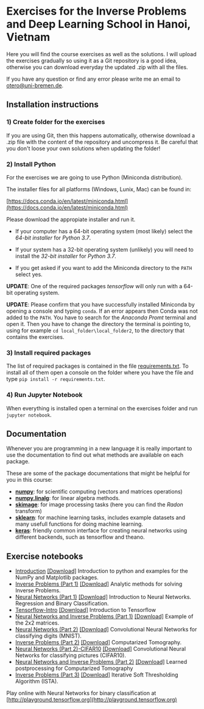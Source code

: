 # Exercises for the Inverse Problems and Deep Learning School in Hanoi, Vietnam 

Here you will find the course exercises as well as the solutions. I will upload the exercises gradually so using it as a Git repository is a good idea, otherwise you can download everyday the updated .zip with all the files.

If you have any question or find any error please write me an email to otero@uni-bremen.de.


## Installation instructions

### 1) Create folder for the exercises 
If you are using Git, then this happens automatically, otherwise download a .zip file with the content of the repository and uncompress it. Be careful that you don't loose your own solutions when updating the folder!

### 2) Install Python

For the exercises we are going to use Python (Miniconda distribution).

The installer files for all platforms (Windows, Lunix, Mac) can be found in:

[https://docs.conda.io/en/latest/miniconda.html](https://docs.conda.io/en/latest/miniconda.html)

Please download the appropiate installer and run it.

 - If your computer has a 64-bit operating system (most likely) select the *64-bit installer* for *Python 3.7*.

 - If your system has a 32-bit operating system (unlikely) you will need to install the *32-bit installer* for *Python 3.7*.
 
 - If you get asked if you want to add the Miniconda directory to the `PATH` select yes.
 
**UPDATE**:
One of the required packages *tensorflow* will only run with a 64-bit operating system.
 
**UPDATE**:
Please confirm that you have successfully installed Miniconda by opening a console and typing `conda`. If an error appears then Conda was not added to the `PATH`. You have to search for the *Anaconda Promt* terminal and open it. Then you have to change the directory the terminal is pointing to, using for example `cd local_folder\local_folder2`, to the directory that contains the exercises.
 
### 3) Install required packages

The list of required packages is contained in the file [requirements.txt](/requirements.txt). To install all of them open a console on the folder where you have the file and type `pip install -r requirements.txt`.

### 4) Run Jupyter Notebook
When everything is installed open a terminal on the exercises folder and run `jupyter notebook`.


## Documentation

Whenever you are programming in a new language it is really important to use the documentation to find out what methods are available on each package. 

These are some of the package documentations that might be helpful for you in this course:
 - [**numpy**](http://www.numpy.org/): for scientific computing (vectors and matrices operations)
 - [**numpy.linalg**](https://docs.scipy.org/doc/numpy/reference/routines.linalg.html): for linear algebra methods.
 - [**skimage**](http://scikit-image.org/docs): for image processing tasks (here you can find the *Radon* transform)
 - [**sklearn**](https://scikit-learn.org): for machine learning tasks, includes example datasets and many usefull functions for doing machine learning.
 - [**keras**](https://keras.io/): friendly common interface for creating neural networks using different backends, such as tensorflow and theano.
 

## Exercise notebooks

 - [Introduction](https://github.com/otero-bremen/hanoi-school/blob/master/introduction.ipynb) <a href="https://raw.githubusercontent.com/otero-bremen/hanoi-school/master/introduction.ipynb" download>[Download]</a> Introduction to python and examples for the NumPy and Matplotlib packages.
 - [Inverse Problems (Part 1)](https://github.com/otero-bremen/hanoi-school/blob/master/inverse_problems_1.ipynb) <a href="https://raw.githubusercontent.com/otero-bremen/hanoi-school/master/inverse_problems_1.ipynb" download>[Download]</a> Analytic methods for solving Inverse Problems.
 - [Neural Networks (Part 1)](https://github.com/otero-bremen/hanoi-school/blob/master/neural_networks_1.ipynb) <a href="https://raw.githubusercontent.com/otero-bremen/hanoi-school/master/neural_networks_1.ipynb" download>[Download]</a> Introduction to Neural Networks. Regression and Binary Classification.
 - [Tensorflow-Intro](https://github.com/otero-bremen/hanoi-school/blob/master/tensorflow.ipynb) <a href="https://raw.githubusercontent.com/otero-bremen/hanoi-school/master/tensorflow.ipynb" download>[Download]</a> Introduction to Tensorflow
 - [Neural Networks and Inverse Problems (Part 1)](https://github.com/otero-bremen/hanoi-school/blob/master/neural_networks_and_inverse_problems_1.ipynb) <a href="https://raw.githubusercontent.com/otero-bremen/hanoi-school/master/neural_networks_and_inverse_problems_1.ipynb" download>[Download]</a> Example of the 2x2 matrices.
 - [Neural Networks (Part 2)](https://github.com/otero-bremen/hanoi-school/blob/master/neural_networks_2.ipynb) <a href="https://raw.githubusercontent.com/otero-bremen/hanoi-school/master/neural_networks_2.ipynb" download>[Download]</a> Convolutional Neural Networks for classifying digits (MNIST).
 - [Inverse Problems (Part 2)](https://github.com/otero-bremen/hanoi-school/blob/master/inverse_problems_2.ipynb) <a href="https://raw.githubusercontent.com/otero-bremen/hanoi-school/master/inverse_problems_2.ipynb" download>[Download]</a> Computarized Tomography.
 - [Neural Networks (Part 2)-CIFAR10]( https://github.com/otero-bremen/hanoi-school/blob/master/neural_networks_2_cifar10.ipynb ) <a href="https://raw.githubusercontent.com/otero-bremen/hanoi-school/master/neural_networks_2_cifar10).ipynb" download>[Download]</a> Convolutional Neural Networks for classifying pictures (CIFAR10).
 - [Neural Networks and Inverse Problems (Part 2)](https://github.com/otero-bremen/hanoi-school/blob/master/neural_networks_and_inverse_problems_2.ipynb) <a href="https://raw.githubusercontent.com/otero-bremen/hanoi-school/master/neural_networks_and_inverse_problems_2.ipynb" download>[Download]</a> Learned postprocessing for Computarized Tomography
 - [Inverse Problems (Part 3)](https://github.com/otero-bremen/hanoi-school/blob/master/inverse_problems_3.ipynb) <a href="https://raw.githubusercontent.com/otero-bremen/hanoi-school/master/inverse_problems_3.ipynb" download>[Download]</a> Iterative Soft Thresholding Algorithm (ISTA).

Play online with Neural Networks for binary classification at [http://playground.tensorflow.org](http://playground.tensorflow.org)
